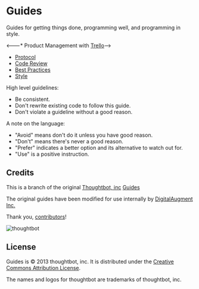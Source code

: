 Guides
======

Guides for getting things done, programming well, and programming in style.

<---* Product Management with [Trello](/product-management/trello)-->
* [Protocol](/protocol)
* [Code Review](/code-review)
* [Best Practices](/best-practices)
* [Style](/style)

High level guidelines:

* Be consistent.
* Don't rewrite existing code to follow this guide.
* Don't violate a guideline without a good reason.

A note on the language:

* "Avoid" means don't do it unless you have good reason.
* "Don't" means there's never a good reason.
* "Prefer" indicates a better option and its alternative to watch out for.
* "Use" is a positive instruction.

Credits
-------

This is a branch of the original [Thoughtbot, inc](http://thoughtbot.com/community) [Guides](https://github.com/thoughtbot/guides)

The original guides have been modified for use internally by [DigitalAugment Inc.](http://digitalaugment.com)

Thank you, [contributors](https://github.com/thoughtbot/guides/graphs/contributors)!

![thoughtbot](http://thoughtbot.com/images/tm/logo.png)

License
-------

Guides is © 2013 thoughtbot, inc. It is distributed under the [Creative Commons
Attribution License](http://creativecommons.org/licenses/by/3.0/).

The names and logos for thoughtbot are trademarks of thoughtbot, inc.
